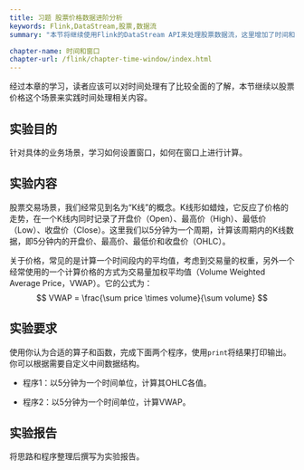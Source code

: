 ```yaml
---
title: 习题 股票价格数据进阶分析
keywords: Flink,DataStream,股票,数据流
summary: "本节将继续使用Flink的DataStream API来处理股票数据流，这里增加了时间和窗口相关的概念。"

chapter-name: 时间和窗口
chapter-url: /flink/chapter-time-window/index.html
---
```


经过本章的学习，读者应该可以对时间处理有了比较全面的了解，本节继续以股票价格这个场景来实践时间处理相关内容。

## 实验目的

针对具体的业务场景，学习如何设置窗口，如何在窗口上进行计算。

## 实验内容

股票交易场景，我们经常见到名为“K线”的概念。K线形如蜡烛，它反应了价格的走势，在一个K线内同时记录了开盘价（Open）、最高价（High）、最低价（Low）、收盘价（Close）。这里我们以5分钟为一个周期，计算该周期内的K线数据，即5分钟内的开盘价、最高价、最低价和收盘价（OHLC）。

关于价格，常见的是计算一个时间段内的平均值，考虑到交易量的权重，另外一个经常使用的一个计算价格的方式为交易量加权平均值（Volume Weighted Average Price，VWAP）。它的公式为：
$$
VWAP = \frac{\sum price \times volume}{\sum volume}
$$

## 实验要求

使用你认为合适的算子和函数，完成下面两个程序，使用`print`将结果打印输出。你可以根据需要自定义中间数据结构。

* 程序1：以5分钟为一个时间单位，计算其OHLC各值。

* 程序2：以5分钟为一个时间单位，计算VWAP。

## 实验报告

将思路和程序整理后撰写为实验报告。